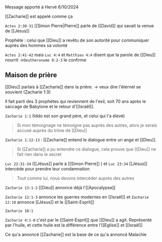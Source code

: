 Message apporté à Hervé 6/10/2024

[[Zacharie]] est appelé comme ça

`Actes 2:30-31` [[Simon Pierre|Pierre]] parle de [[David]] qui savait la venue de [[Jésus]]

Prophète : celui que [[Dieu]] a revêtu de son autorité pour communiquer auprès des hommes sa volonté

`Actes 2:41-42` mais `Luc 4:4` et `Matthieu 4:4` disent que la parole de [[Dieu]] nourrit
->`Deutheronome 8:2-3` le confirme
## Maison de prière
[[Dieu]] parlais à [[Zacharie]] dans la prière.
-> veux dire l'éternel se souvient (Zacharie 1:3)

Il fait parti des 3 prophètes qui reviennent de l'exil, soit 70 ans après le saccage de Babylone et le retour d'[[Israël]].

`Zacharie 1:1` (Iddo est son grand père, et celui qui l'a élevé)

> Si mon témoignage ne témoigne pas auprès des autres, alors je serais accusé auprès du trône de [[Dieu]]

`Zacharie 1:12-13` : [[Zacharie]] entend le dialogue entre un ange et [[Dieu]].
> Si [[Zacharie]] a pu entendre ce dialogue, cela prouve que [[Dieu]] ne fait rien dans le secret

`Luc 22:31-34` ([[Jésus]] parle à [[Simon Pierre]] ) et `Luc 23:34` [[Jésus]] intercède pour prendre leur condamnation
> Tout comme lui, nous devons intercéder auprès des autres

`Zacharie 13:1-2` [[Dieu]] annonce déjà l'[[Apocalypse]]

`Zacharie 12:1-3` annonce les guerres modernes en [[Israël]] et `Zacharie 12:10` annonce [[Jésus]] et le [[Saint-Esprit]]

`Zacharie 10:1` 

`Zacharie 4:1-8` c'est par le [[Saint-Esprit]] que [[Dieu]] a agit. Représenté par l'huile, et cette huile est la différence entre l'[[Eglise]] et [[Israël]]

Ce qu'a annoncé [[Zacharie]] est la base de ce qu'a annoncé Malachie